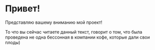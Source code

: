  # Привет!  
 
  Представляю вашему вниманию мой проект! 
 
  То что вы сейчас читаете данный текст, говорит о том, что была проведена не одна бессонная в компании кофе, которые дали свои плоды) 
